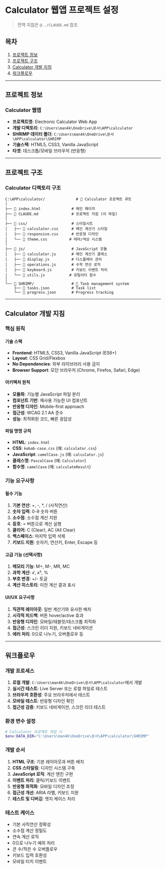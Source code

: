 # Calculator 웹앱 프로젝트 설정

> 전역 지침은 `@../CLAUDE.md` 참조

## 목차
1. [프로젝트 정보](#프로젝트-정보)
2. [프로젝트 구조](#프로젝트-구조)
3. [Calculator 개발 지침](#calculator-개발-지침)
4. [워크플로우](#워크플로우)

---

## 프로젝트 정보

### Calculator 웹앱
- **프로젝트명**: Electronic Calculator Web App
- **개발 디렉토리**: `C:\Users\man4k\OneDrive\문서\APP\calculator`
- **SHRIMP 데이터 폴더**: `C:\Users\man4k\OneDrive\문서\APP\calculator\SHRIMP`
- **기술스택**: HTML5, CSS3, Vanilla JavaScript
- **타겟**: 데스크톱/모바일 브라우저 (반응형)

---

## 프로젝트 구조

### Calculator 디렉토리 구조
```
C:\APP\calculator/              # 🧮 Calculator 프로젝트 루트
│
├── 📄 index.html              # 메인 페이지
├── 📄 CLAUDE.md               # 프로젝트 지침 (이 파일)
│
├── 🎨 css/                    # 스타일시트
│   ├── 📄 calculator.css      # 메인 계산기 스타일
│   ├── 📄 responsive.css      # 반응형 디자인
│   └── 📄 theme.css          # 테마/색상 시스템
│
├── 🔧 js/                     # JavaScript 모듈
│   ├── 📄 calculator.js       # 메인 계산기 클래스
│   ├── 📄 display.js          # 디스플레이 관리
│   ├── 📄 operations.js       # 수학 연산 로직
│   ├── 📄 keyboard.js         # 키보드 이벤트 처리
│   └── 📄 utils.js           # 유틸리티 함수
│
└── 📂 SHRIMP/                 # 🦐 Task management system
    ├── 📄 tasks.json          # Task list
    └── 📄 progress.json       # Progress tracking
```

---

## Calculator 개발 지침

### 핵심 원칙

#### 기술 스택
- **Frontend**: HTML5, CSS3, Vanilla JavaScript (ES6+)
- **Layout**: CSS Grid/Flexbox
- **No Dependencies**: 외부 라이브러리 사용 금지
- **Browser Support**: 모던 브라우저 (Chrome, Firefox, Safari, Edge)

#### 아키텍처 원칙
- **모듈화**: 기능별 JavaScript 파일 분리
- **컴포넌트 기반**: 재사용 가능한 UI 컴포넌트
- **반응형 디자인**: Mobile-first approach
- **접근성**: WCAG 2.1 AA 준수
- **성능**: 최적화된 코드, 빠른 응답성

#### 파일 명명 규칙
- **HTML**: `index.html`
- **CSS**: `kebab-case.css` (예: `calculator.css`)
- **JavaScript**: `camelCase.js` (예: `calculator.js`)
- **클래스명**: `PascalCase` (예: `Calculator`)
- **함수명**: `camelCase` (예: `calculateResult`)

### 기능 요구사항

#### 필수 기능
1. **기본 연산**: +, -, *, / (사칙연산)
2. **숫자 입력**: 0-9 숫자 버튼
3. **소수점**: 소수점 계산 지원
4. **등호**: = 버튼으로 계산 실행
5. **클리어**: C (Clear), AC (All Clear)
6. **백스페이스**: 마지막 입력 삭제
7. **키보드 지원**: 숫자키, 연산키, Enter, Escape 등

#### 고급 기능 (선택사항)
1. **메모리 기능**: M+, M-, MR, MC
2. **과학 계산**: √, x², %
3. **부호 변경**: +/- 토글
4. **계산 히스토리**: 이전 계산 결과 표시

#### UI/UX 요구사항
1. **직관적 레이아웃**: 일반 계산기와 유사한 배치
2. **시각적 피드백**: 버튼 hover/active 효과
3. **반응형 디자인**: 모바일/태블릿/데스크톱 최적화
4. **접근성**: 스크린 리더 지원, 키보드 네비게이션
5. **에러 처리**: 0으로 나누기, 오버플로우 등

---

## 워크플로우

### 개발 프로세스

1. **로컬 개발**: `C:\Users\man4k\OneDrive\문서\APP\calculator`에서 개발
2. **실시간 테스트**: Live Server 또는 로컬 파일로 테스트
3. **브라우저 호환성**: 주요 브라우저에서 테스트
4. **모바일 테스트**: 반응형 디자인 확인
5. **접근성 검증**: 키보드 네비게이션, 스크린 리더 테스트

### 환경 변수 설정

```powershell
# Calculator 프로젝트 작업 시
$env:DATA_DIR="C:\Users\man4k\OneDrive\문서\APP\calculator\SHRIMP"
```

### 개발 순서

1. **HTML 구조**: 기본 레이아웃과 버튼 배치
2. **CSS 스타일링**: 디자인 시스템 구축
3. **JavaScript 로직**: 계산 엔진 구현
4. **이벤트 처리**: 클릭/키보드 이벤트
5. **반응형 최적화**: 모바일 디자인 조정
6. **접근성 개선**: ARIA 라벨, 키보드 지원
7. **테스트 및 디버깅**: 엣지 케이스 처리

### 테스트 케이스

- 기본 사칙연산 정확성
- 소수점 계산 정밀도
- 연속 계산 로직
- 0으로 나누기 예외 처리
- 큰 수/작은 수 오버플로우
- 키보드 입력 호환성
- 모바일 터치 이벤트